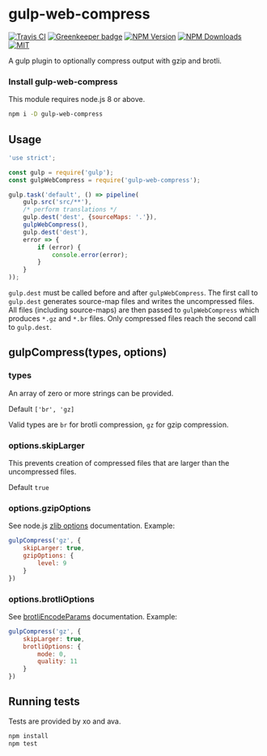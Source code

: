 # gulp-web-compress

[![Travis CI][travis-image]][travis-url]
[![Greenkeeper badge][gk-image]](https://greenkeeper.io/)
[![NPM Version][npm-image]][npm-url]
[![NPM Downloads][downloads-image]][downloads-url]
[![MIT][license-image]](LICENSE)

A gulp plugin to optionally compress output with gzip and brotli.

### Install gulp-web-compress

This module requires node.js 8 or above.

```sh
npm i -D gulp-web-compress
```

## Usage

```js
'use strict';

const gulp = require('gulp');
const gulpWebCompress = require('gulp-web-compress');

gulp.task('default', () => pipeline(
	gulp.src('src/**'),
	/* perform translations */
	gulp.dest('dest', {sourceMaps: '.'}),
	gulpWebCompress(),
	gulp.dest('dest'),
	error => {
		if (error) {
			console.error(error);
		}
	}
));
```

`gulp.dest` must be called before and after `gulpWebCompress`.  The first call to
`gulp.dest` generates source-map files and writes the uncompressed files.  All
files (including source-maps) are then passed to `gulpWebCompress` which produces
`*.gz` and `*.br` files.  Only compressed files reach the second call to `gulp.dest`.


## gulpCompress(types, options)

### types

An array of zero or more strings can be provided.

Default `['br', 'gz]`

Valid types are `br` for brotli compression, `gz` for gzip compression.

### options.skipLarger

This prevents creation of compressed files that are larger than the uncompressed files.

Default `true`

### options.gzipOptions

See node.js [zlib options] documentation.  Example:

```js
gulpCompress('gz', {
	skipLarger: true,
	gzipOptions: {
		level: 9
	}
})
```

### options.brotliOptions

See [brotliEncodeParams] documentation.  Example:

```js
gulpCompress('gz', {
	skipLarger: true,
	brotliOptions: {
		mode: 0,
		quality: 11
	}
})
```

## Running tests

Tests are provided by xo and ava.

```sh
npm install
npm test
```

[npm-image]: https://img.shields.io/npm/v/gulp-web-compress.svg
[npm-url]: https://npmjs.org/package/gulp-web-compress
[travis-image]: https://travis-ci.org/cfware/gulp-web-compress.svg?branch=master
[travis-url]: https://travis-ci.org/cfware/gulp-web-compress
[gk-image]: https://badges.greenkeeper.io/cfware/gulp-web-compress.svg
[downloads-image]: https://img.shields.io/npm/dm/gulp-web-compress.svg
[downloads-url]: https://npmjs.org/package/gulp-web-compress
[license-image]: https://img.shields.io/npm/l/gulp-web-compress.svg
[zlib options]: https://nodejs.org/api/zlib.html#zlib_class_options
[brotliEncodeParams]: https://github.com/MayhemYDG/iltorb#brotliencodeparams
